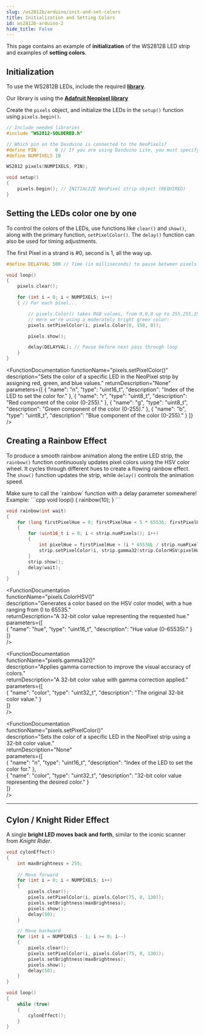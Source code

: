 ```yaml
---
slug: /ws2812b/arduino/init-and-set-colors
title: Initialization and Setting Colors
id: ws2812b-arduino-2 
hide_title: False
---
```


This page contains an example of **initialization** of the WS2812B LED strip and examples of **setting colors**.

## Initialization

To use the WS2812B LEDs, include the required [**library**](https://github.com/SolderedElectronics/Soldered-WS2812-Smart-Leds-Arduino-Library/tree/main).

<InfoBox>Our library is using the [**Adafruit Neopixel library**](https://github.com/adafruit/Adafruit_NeoPixel)</InfoBox>

Create the `pixels` object, and initialize the LEDs in the `setup()` function using `pixels.begin()`. 

```cpp
// Include needed libraries
#include "WS2812-SOLDERED.h"

// Which pin on the Dasduino is connected to the NeoPixels?
#define PIN       6 // If you are using Dasduino Lite, you must specify that pin as PA6
#define NUMPIXELS 10

WS2812 pixels(NUMPIXELS, PIN);

void setup()
{
    pixels.begin(); // INITIALIZE NeoPixel strip object (REQUIRED)
}
```

<FunctionDocumentation
  functionName="pixels.begin()"
  description="Initializes the WS2812 pixels, setting up communication and verifying its presence."
  returnDescription="None."
  parameters={[]}
/>

## Setting the LEDs color one by one

To control the colors of the LEDs, use functions like `clear()` and `show()`, along with the primary function, `setPixelColor()`. The `delay()` function can also be used for timing adjustments.

<InfoBox>The first Pixel in a strand is #0, second is 1, all the way up.</InfoBox>

```cpp
#define DELAYVAL 500 // Time (in milliseconds) to pause between pixels

void loop()
{
    pixels.clear();

    for (int i = 0; i < NUMPIXELS; i++)
    { // For each pixel...

        // pixels.Color() takes RGB values, from 0,0,0 up to 255,255,255
        // Here we're using a moderately bright green color:
        pixels.setPixelColor(i, pixels.Color(0, 150, 0));

        pixels.show();

        delay(DELAYVAL); // Pause before next pass through loop
    }
}
```

<FunctionDocumentation
  functionName="pixels.clear()"
  description="Sets all pixel colors to 'off'."
  returnDescription="None"
  parameters={[]}
/>

<FunctionDocumentation
  functionName="pixels.show()"
  description="Sends the updated pixel colors to the hardware."
  returnDescription="None"
  parameters={[]}
/>

<FunctionDocumentation functionName="pixels.setPixelColor()" 
                        description="Sets the color of a specific LED in the NeoPixel strip by assigning red, green, and blue values."
                        returnDescription="None"
                        parameters={[
                            { "name": "n", "type": "uint16_t", "description": "Index of the LED to set the color for." },
                            { "name": "r", "type": "uint8_t", "description": "Red component of the color (0-255)." },
                            { "name": "g", "type": "uint8_t", "description": "Green component of the color (0-255)." },
                            { "name": "b", "type": "uint8_t", "description": "Blue component of the color (0-255)." }
                        ]} />


## Creating a Rainbow Effect  

To produce a smooth rainbow animation along the entire LED strip, the `rainbow()` function continuously updates pixel colors using the HSV color wheel. It cycles through different hues to create a flowing rainbow effect. The `show()` function updates the strip, while `delay()` controls the animation speed.  

<WarningBox>
Make sure to call the `rainbow` function with a delay parameter somewhere! Example:
```cpp
void loop()
{
    rainbow(10);
}
```
</WarningBox>

```cpp
void rainbow(int wait)
{
    for (long firstPixelHue = 0; firstPixelHue < 5 * 65536; firstPixelHue += 256)
    {
        for (uint16_t i = 0; i < strip.numPixels(); i++)
        {
            int pixelHue = firstPixelHue + (i * 65536L / strip.numPixels());
            strip.setPixelColor(i, strip.gamma32(strip.ColorHSV(pixelHue)));
        }
        strip.show();
        delay(wait);
    }
}
```

<FunctionDocumentation  
  functionName="pixels.ColorHSV()"  
  description="Generates a color based on the HSV color model, with a hue ranging from 0 to 65535."  
  returnDescription="A 32-bit color value representing the requested hue."  
  parameters={[  
    { "name": "hue", "type": "uint16_t", "description": "Hue value (0-65535)." }  
  ]}  
/>  

<FunctionDocumentation  
  functionName="pixels.gamma32()"  
  description="Applies gamma correction to improve the visual accuracy of colors."  
  returnDescription="A 32-bit color value with gamma correction applied."  
  parameters={[  
    { "name": "color", "type": "uint32_t", "description": "The original 32-bit color value." }  
  ]}  
/>  

<FunctionDocumentation  
  functionName="pixels.setPixelColor()"  
  description="Sets the color of a specific LED in the NeoPixel strip using a 32-bit color value."  
  returnDescription="None"  
  parameters={[  
    { "name": "n", "type": "uint16_t", "description": "Index of the LED to set the color for." },  
    { "name": "color", "type": "uint32_t", "description": "32-bit color value representing the desired color." }  
  ]}  
/>  

---

## Cylon / Knight Rider Effect

A single **bright LED moves back and forth**, similar to the iconic scanner from *Knight Rider*.

```cpp
void cylonEffect()
{
    int maxBrightness = 255;
    
    // Move forward
    for (int i = 0; i < NUMPIXELS; i++)
    {
        pixels.clear();
        pixels.setPixelColor(i, pixels.Color(75, 0, 130));
        pixels.setBrightness(maxBrightness);
        pixels.show();
        delay(50);
    }

    // Move backward
    for (int i = NUMPIXELS - 1; i >= 0; i--)
    {
        pixels.clear();
        pixels.setPixelColor(i, pixels.Color(75, 0, 130));
        pixels.setBrightness(maxBrightness);
        pixels.show();
        delay(50);
    }
}

void loop()
{
    while (true)
    {
        cylonEffect();
    }
}
```

<QuickLink 
  title="Simple.ino" 
  description="Example file for initializing and using the WS2812B LEDs."
  url="https://github.com/SolderedElectronics/Soldered-WS2812-Smart-Leds-Arduino-Library/blob/main/examples/native/Simple/Simple.ino" 
/>

<QuickLink 
  title="Strand_Test.ino" 
  description="Example file for using the WS2812B LEDs to create different color effects."
  url="https://github.com/SolderedElectronics/Soldered-WS2812-Smart-Leds-Arduino-Library/blob/main/examples/native/Strand_Test/Strand_Test.ino" 
/>